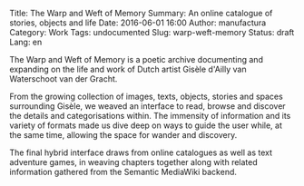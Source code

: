 Title: The Warp and Weft of Memory
Summary: An online catalogue of stories, objects and life
Date: 2016-06-01 16:00
Author: manufactura
Category: Work
Tags: undocumented
Slug: warp-weft-memory
Status: draft
Lang: en

The Warp and Weft of Memory is a poetic archive documenting and expanding on
the life and work of Dutch artist Gisèle d'Ailly van Waterschoot van der
Gracht.

From the growing collection of images, texts, objects, stories and spaces
surrounding Gisèle, we weaved an interface to read, browse and discover the
details and categorisations within. The immensity of information and its
variety of formats made us dive deep on ways to guide the user while, at the
same time, allowing the space for wander and discovery.

The final hybrid interface draws from online catalogues as well as text
adventure games, in weaving chapters together along with related information
gathered from the Semantic MediaWiki backend.

